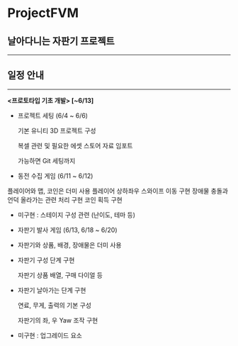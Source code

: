 # ProjectFVM
## 날아다니는 자판기 프로젝트
---
## 일정 안내
---
**<프로토타입 기초 개발> [~6/13]**

- 프로젝트 세팅 (6/4 ~ 6/6)

    기본 유니티 3D 프로젝트 구성

    복셀 관련 및 필요한 에셋 스토어 자료 임포트

    가능하면 Git 세팅까지

- 동전 수집 게임 (6/11 ~ 6/12)

플레이어와 맵, 코인은 더미 사용
플레이어 상하좌우 스와이프 이동 구현
장애물 충돌과 언덕 올라가는 관련 처리 구현
코인 획득 구현

- 미구현 : 스테이지 구성 관련 (난이도, 테마 등)
- 자판기 발사 게임 (6/13, 6/18 ~ 6/20)
- 자판기와 상품, 배경, 장애물은 더미 사용
- 자판기 구성 단계 구현

     자판기 상품 배열, 구매 다이얼 등

- 자판기 날아가는 단계 구현

    연료, 무게, 출력의 기본 구성

    자판기의 좌, 우 Yaw 조작 구현

- 미구현 : 업그레이드 요소
